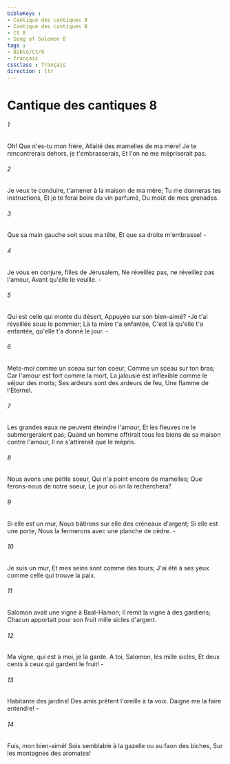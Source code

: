 ```yaml
---
bibleKeys : 
- Cantique des cantiques 8
- Cantique des cantiques 8
- Ct 8
- Song of Solomon 8
tags : 
- Bible/Ct/8
- français
cssclass : français
direction : ltr
---
```


# Cantique des cantiques 8

###### 1
Oh! Que n'es-tu mon frère, Allaité des mamelles de ma mère! Je te rencontrerais dehors, je t'embrasserais, Et l'on ne me mépriserait pas.
###### 2
Je veux te conduire, t'amener à la maison de ma mère; Tu me donneras tes instructions, Et je te ferai boire du vin parfumé, Du moût de mes grenades.
###### 3
Que sa main gauche soit sous ma tête, Et que sa droite m'embrasse! -
###### 4
Je vous en conjure, filles de Jérusalem, Ne réveillez pas, ne réveillez pas l'amour, Avant qu'elle le veuille. -
###### 5
Qui est celle qui monte du désert, Appuyée sur son bien-aimé? -Je t'ai réveillée sous le pommier; Là ta mère t'a enfantée, C'est là qu'elle t'a enfantée, qu'elle t'a donné le jour. -
###### 6
Mets-moi comme un sceau sur ton coeur, Comme un sceau sur ton bras; Car l'amour est fort comme la mort, La jalousie est inflexible comme le séjour des morts; Ses ardeurs sont des ardeurs de feu, Une flamme de l'Eternel.
###### 7
Les grandes eaux ne peuvent éteindre l'amour, Et les fleuves ne le submergeraient pas; Quand un homme offrirait tous les biens de sa maison contre l'amour, Il ne s'attirerait que le mépris.
###### 8
Nous avons une petite soeur, Qui n'a point encore de mamelles; Que ferons-nous de notre soeur, Le jour où on la recherchera?
###### 9
Si elle est un mur, Nous bâtirons sur elle des créneaux d'argent; Si elle est une porte, Nous la fermerons avec une planche de cèdre. -
###### 10
Je suis un mur, Et mes seins sont comme des tours; J'ai été à ses yeux comme celle qui trouve la paix.
###### 11
Salomon avait une vigne à Baal-Hamon; Il remit la vigne à des gardiens; Chacun apportait pour son fruit mille sicles d'argent.
###### 12
Ma vigne, qui est à moi, je la garde. A toi, Salomon, les mille sicles, Et deux cents à ceux qui gardent le fruit! -
###### 13
Habitante des jardins! Des amis prêtent l'oreille à ta voix. Daigne me la faire entendre! -
###### 14
Fuis, mon bien-aimé! Sois semblable à la gazelle ou au faon des biches, Sur les montagnes des aromates!
